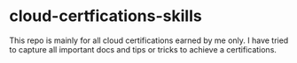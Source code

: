 # cloud-certfications-skills
This repo is mainly for all cloud certifications earned by me only. I have tried to capture all important docs and tips or tricks to achieve a certifications.
